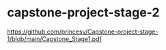 # capstone-project-stage-2
https://github.com/princesv/Capstone-project-stage-1/blob/main/Capstone_Stage1.pdf
